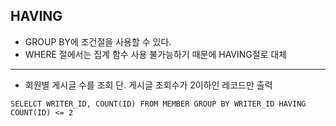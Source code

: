 ## HAVING
* GROUP BY에 조건절을 사용할 수 있다.
* WHERE 절에서는 집계 함수 사용 불가능하기 때문에 HAVING절로 대체
***

* 회원별 게시글 수를 조회 단. 게시글 조회수가 2이하인 레코드만 출력
~~~
SELELCT WRITER_ID, COUNT(ID) FROM MEMBER GROUP BY WRITER_ID HAVING COUNT(ID) <= 2
~~~
